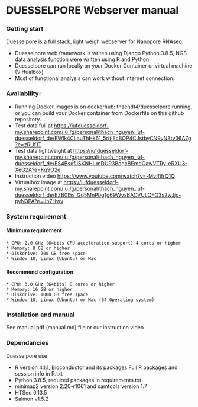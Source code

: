 # DUESSELPORE Webserver manual

### Getting start
Duesselpore is a full stack, light weigh webserver for Nanopore RNAseq.
* Duesselpore web framework is writen using Django Python 3.8.5, NGS data analysis function were written using R and Python
* Duesselpore can run locally on your Docker Container or virtual machine (Virtualbox)
* Most of functional analysis can work without internet connection.



### Availability:
* Running Docker images is on dockerhub: thachdt4/duesselpore:running, or you can build your Docker container from Dockerfile on this github repository.    
* Test data full at https://iufduesseldorf-my.sharepoint.com/:u:/g/personal/thach_nguyen_iuf-duesseldorf_de/EWIk4CLauThHk61_5rItjEcBOP4CJstbyCN9yN3ty36A7g?e=zRUf1T
* Test data lightweight at https://iufduesseldorf-my.sharepoint.com/:u:/g/personal/thach_nguyen_iuf-duesseldorf_de/ES4BsdfJSKNHl-mDUR3BogcBEmdOawVTRy-eRXU3-XeG2A?e=Kq9O2e 
* Instruction video https://www.youtube.com/watch?v=-MvffifrQ1Q 
* Virtualbox image at https://iufduesseldorf-my.sharepoint.com/:u:/g/personal/thach_nguyen_iuf-duesseldorf_de/EZB0I5s_Gq5MnPbg1g69WvsBACVULQFQ3s2wJjc-pyN3PA?e=Jh7Hwv 

### System requirement
#### Minimum requirement
    * CPU: 2.0 GHz (64bits CPU acceleration support) 4 cores or higher
    * Memory: 8 GB or higher
    * Diskdrive: 200 GB free space
    * Window 10, Linux (Ubuntu) or Mac

#### Recommend configuration

    * CPU: 3.0 GHz (64bits) 8 cores or higher
    * Memory: 16 GB or higher
    * Diskdrive: 1000 GB free space
    * Window 10, Linux (Ubuntu) or Mac (64 Operating system)

### Installation and manual
See manual.pdf (manual.md) file or our instruction video

### Dependancies

Duesselpore use 
* R version 4.1.1, Bioconductor and its packages
Full R packages and session info in R.txt
* Python 3.8.5, required packages in requirements.txt
* minimap2 version 2.20-r1061 and samtools version 1.7
* HTSeq 0.13.5
* Salmon v1.5.2


